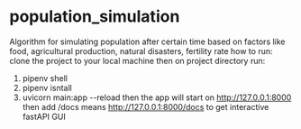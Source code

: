 # population_simulation
Algorithm for simulating population after certain time based on factors like food, agricultural production, natural disasters, fertility rate 
how to run:
clone the project to your local machine then on project directory run:
1. pipenv shell 
2. pipenv isntall
3. uvicorn main:app --reload 
then the app will start on http://127.0.0.1:8000 then add /docs means http://127.0.0.1:8000/docs to get interactive fastAPI GUI 
